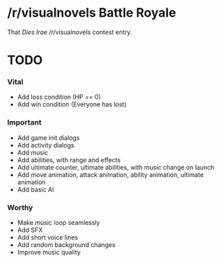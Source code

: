 # /r/visualnovels Battle Royale

That *Dies Irae* /r/visualnovels contest entry.

# TODO

### Vital

* Add loss condition (HP == 0)
* Add win condition (Everyone has lost)

### Important

* Add game init dialogs
* Add activity dialogs
* Add music
* Add abilities, with range and effects
* Add ultimate counter, ultimate abilities, with music change on launch
* Add move animation, attack animation, ability animation, ultimate animation
* Add basic AI

### Worthy

* Make music loop seamlessly
* Add SFX
* Add short voice lines
* Add random background changes
* Improve music quality

